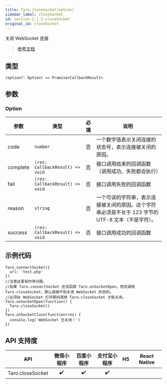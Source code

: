```yaml
---
title: Taro.closeSocket(option)
sidebar_label: closeSocket
id: version-2.1.1-closeSocket
original_id: closeSocket
---
```


关闭 WebSocket 连接

> [参考文档](https://developers.weixin.qq.com/miniprogram/dev/api/network/websocket/wx.closeSocket.html)

## 类型

```tsx
(option?: Option) => Promise<CallbackResult>
```

## 参数

### Option

<table>
  <thead>
    <tr>
      <th>参数</th>
      <th>类型</th>
      <th style="text-align:center">必填</th>
      <th>说明</th>
    </tr>
  </thead>
  <tbody>
    <tr>
      <td>code</td>
      <td><code>number</code></td>
      <td style="text-align:center">否</td>
      <td>一个数字值表示关闭连接的状态号，表示连接被关闭的原因。</td>
    </tr>
    <tr>
      <td>complete</td>
      <td><code>(res: CallbackResult) =&gt; void</code></td>
      <td style="text-align:center">否</td>
      <td>接口调用结束的回调函数（调用成功、失败都会执行）</td>
    </tr>
    <tr>
      <td>fail</td>
      <td><code>(res: CallbackResult) =&gt; void</code></td>
      <td style="text-align:center">否</td>
      <td>接口调用失败的回调函数</td>
    </tr>
    <tr>
      <td>reason</td>
      <td><code>string</code></td>
      <td style="text-align:center">否</td>
      <td>一个可读的字符串，表示连接被关闭的原因。这个字符串必须是不长于 123 字节的 UTF-8 文本（不是字符）。</td>
    </tr>
    <tr>
      <td>success</td>
      <td><code>(res: CallbackResult) =&gt; void</code></td>
      <td style="text-align:center">否</td>
      <td>接口调用成功的回调函数</td>
    </tr>
  </tbody>
</table>

## 示例代码

```tsx
Taro.connectSocket({
  url: 'test.php'
})
//注意这里有时序问题，
//如果 Taro.connectSocket 还没回调 Taro.onSocketOpen，而先调用 Taro.closeSocket，那么就做不到关闭 WebSocket 的目的。
//必须在 WebSocket 打开期间调用 Taro.closeSocket 才能关闭。
Taro.onSocketOpen(function() {
  Taro.closeSocket()
})
Taro.onSocketClose(function(res) {
  console.log('WebSocket 已关闭！')
})
```

## API 支持度

| API | 微信小程序 | 百度小程序 | 支付宝小程序 | H5 | React Native |
| :---: | :---: | :---: | :---: | :---: | :---: |
| Taro.closeSocket | ✔️ | ✔️ | ✔️ |  |  |

